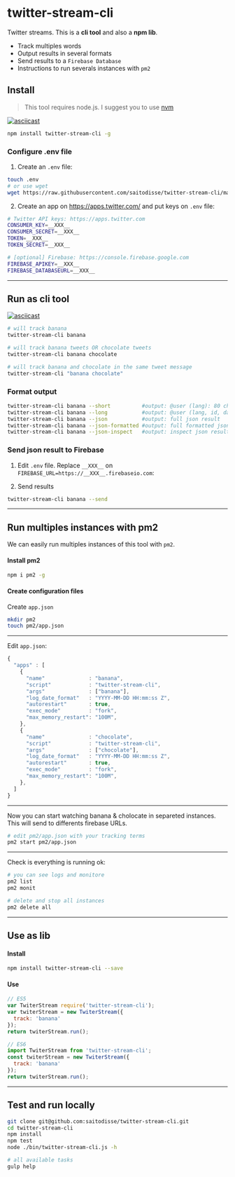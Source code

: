 # twitter-stream-cli

Twitter streams. This is a **cli tool** and also a **npm lib**.

- Track multiples words
- Output results in several formats
- Send results to a `Firebase Database`
- Instructions to run severals instances with `pm2`

## Install

> This tool requires node.js. I suggest you to use [nvm](https://github.com/creationix/nvm)

[![asciicast](https://asciinema.org/a/0umhwhnylfya0cgbdav7oe2v1.png)](https://asciinema.org/a/0umhwhnylfya0cgbdav7oe2v1)

```sh
npm install twitter-stream-cli -g
```

### Configure .env file

1) Create an `.env` file:

```sh
touch .env
# or use wget
wget https://raw.githubusercontent.com/saitodisse/twitter-stream-cli/master/.env-example -O .env
```

2) Create an app on https://apps.twitter.com/ and put keys on `.env` file:

```sh
# Twitter API keys: https://apps.twitter.com
CONSUMER_KEY=__XXX__
CONSUMER_SECRET=__XXX__
TOKEN=__XXX__
TOKEN_SECRET=__XXX__

# [optional] Firebase: https://console.firebase.google.com
FIREBASE_APIKEY=__XXX__
FIREBASE_DATABASEURL=__XXX__
```

----------

## Run as cli tool

[![asciicast](https://asciinema.org/a/9n691flwjn4d43kc9xb9faz8w.png)](https://asciinema.org/a/9n691flwjn4d43kc9xb9faz8w)

```sh
# will track banana
twitter-stream-cli banana

# will track banana tweets OR chocolate tweets
twitter-stream-cli banana chocolate

# will track banana and chocolate in the same tweet message
twitter-stream-cli "banana chocolate"
```

### Format output

```sh
twitter-stream-cli banana --short          #output: @user (lang): 80 char tweet text
twitter-stream-cli banana --long           #output: @user (lang, id, date): full tweet text
twitter-stream-cli banana --json           #output: full json result
twitter-stream-cli banana --json-formatted #output: full formatted json result
twitter-stream-cli banana --json-inspect   #output: inspect json result with colors
```

### Send json result to Firebase

1) Edit `.env` file. Replace `__XXX__` on `FIREBASE_URL=https://__XXX__.firebaseio.com`:

2) Send results

```sh
twitter-stream-cli banana --send
```


-----------

## Run multiples instances with pm2

We can easily run multiples instances of this tool with `pm2`.

#### Install pm2

```sh
npm i pm2 -g
```

#### Create configuration files

Create `app.json`

```sh
mkdir pm2
touch pm2/app.json
```


-------------

Edit `app.json`:

```js
{
  "apps" : [
    {
      "name"              : "banana",
      "script"            : "twitter-stream-cli",
      "args"              : ["banana"],
      "log_date_format"   : "YYYY-MM-DD HH:mm:ss Z",
      "autorestart"       : true,
      "exec_mode"         : "fork",
      "max_memory_restart": "100M",
    },
    {
      "name"              : "chocolate",
      "script"            : "twitter-stream-cli",
      "args"              : ["chocolate"],
      "log_date_format"   : "YYYY-MM-DD HH:mm:ss Z",
      "autorestart"       : true,
      "exec_mode"         : "fork",
      "max_memory_restart": "100M",
    },
  ]
}
```


-------------

Now you can start watching banana & cholocate in separeted instances.
This will send to differents firebase URLs.

```sh
# edit pm2/app.json with your tracking terms
pm2 start pm2/app.json
```


-------------

Check is everything is running ok:

```sh
# you can see logs and monitore
pm2 list
pm2 monit

# delete and stop all instances
pm2 delete all
```

-----------

## Use as lib

#### Install

```sh
npm install twitter-stream-cli --save
```

#### Use

```js
// ES5
var TwiterStream require('twitter-stream-cli');
var twiterStream = new TwiterStream({
  track: 'banana'
});
return twiterStream.run();
```

```js
// ES6
import TwiterStream from 'twitter-stream-cli';
const twiterStream = new TwiterStream({
  track: 'banana'
});
return twiterStream.run();
```

---------

## Test and run locally

```sh
git clone git@github.com:saitodisse/twitter-stream-cli.git
cd twitter-stream-cli
npm install
npm test
node ./bin/twitter-stream-cli.js -h

# all available tasks
gulp help
```

